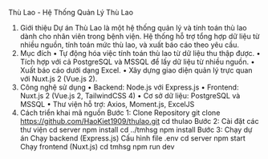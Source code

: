 Thù Lao - Hệ Thống Quản Lý Thù Lao
1. Giới thiệu
Dự án Thù Lao là một hệ thống quản lý và tính toán thù lao dành cho nhân viên trong bệnh viện. Hệ thống hỗ trợ tổng hợp dữ liệu từ nhiều nguồn, tính toán mức thù lao, và xuất báo cáo theo yêu cầu.
2. Mục đích
•	Tự động hóa việc tính toán thù lao từ dữ liệu thu thập được.
•	Tích hợp với cả PostgreSQL và MSSQL để lấy dữ liệu từ nhiều nguồn.
•	Xuất báo cáo dưới dạng Excel.
•	Xây dựng giao diện quản lý trực quan với Nuxt.js 2 (Vue.js 2).
3. Công nghệ sử dụng
•	Backend: Node.js với Express.js
•	Frontend: Nuxt.js 2 (Vue.js 2, TailwindCSS 4)
•	Cơ sở dữ liệu: PostgreSQL và MSSQL
•	Thư viện hỗ trợ: Axios, Moment.js, ExcelJS
4. Cách triển khai mã nguồn
Bước 1: Clone Repository
git clone https://github.com/HaoKiet1909/thulao.git
cd thulao
Bước 2: Cài đặt các thư viện
cd server
npm install
cd ../tmhsg
npm install
Bước 3: Chạy dự án
Chạy backend (Express.js)
Cấu hình file .env
cd server
npm start
Chạy frontend (Nuxt.js)
cd tmhsg
npm run dev
